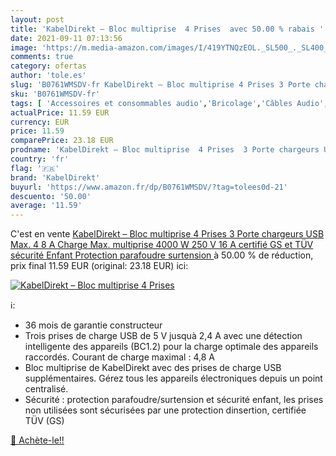 ```yaml
---
layout: post
title: 'KabelDirekt – Bloc multiprise  4 Prises  avec 50.00 % rabais '
date: 2021-09-11 07:13:56
image: 'https://m.media-amazon.com/images/I/419YTNQzEOL._SL500_._SL400_.jpg'
comments: true
category: ofertas
author: 'tole.es'
slug: 'B0761WMSDV-fr KabelDirekt – Bloc multiprise 4 Prises 3 Porte chargeurs...'
sku: 'B0761WMSDV-fr'
tags: [ 'Accessoires et consommables audio','Bricolage','Câbles Audio','Câbles dalimentation','High-Tech','Multiprises','Univers Hi-Fi','kabeldirekt','Électricité', ]
actualPrice: 11.59 EUR
currency: EUR
price: 11.59
comparePrice: 23.18 EUR
prodname: 'KabelDirekt – Bloc multiprise  4 Prises  3 Porte chargeurs USB  Max. 4 8 A  Charge Max. multiprise  4000 W  250 V  16 A  certifié GS et TÜV  sécurité Enfant  Protection parafoudre  surtension '
country: 'fr'
flag: '🇫🇷'
brand: 'KabelDirekt'
buyurl: 'https://www.amazon.fr/dp/B0761WMSDV/?tag=tolees0d-21'
descuento: '50.00'
average: '11.59'
---
```


C'est en vente [KabelDirekt – Bloc multiprise  4 Prises  3 Porte chargeurs USB  Max. 4 8 A  Charge Max. multiprise  4000 W  250 V  16 A  certifié GS et TÜV  sécurité Enfant  Protection parafoudre  surtension ](https://www.amazon.fr/dp/B0761WMSDV/?tag=tolees0d-21)  à  50.00 % de réduction, prix final  11.59 EUR (original: 23.18 EUR) ici:

[![KabelDirekt – Bloc multiprise  4 Prises ](https://m.media-amazon.com/images/I/419YTNQzEOL._SL500_._SL400_.jpg)](https://www.amazon.fr/dp/B0761WMSDV/?tag=tolees0d-21)

ℹ️:

- 36 mois de garantie constructeur
- Trois prises de charge USB de 5 V jusquà 2,4 A avec une détection intelligente des appareils (BC1.2) pour la charge optimale des appareils raccordés. Courant de charge maximal : 4,8 A
- Bloc multiprise de KabelDirekt avec des prises de charge USB supplémentaires. Gérez tous les appareils électroniques depuis un point centralisé.
- Sécurité : protection parafoudre/surtension et sécurité enfant, les prises non utilisées sont sécurisées par une protection dinsertion, certifiée TÜV (GS)

[🛒 Achète-le!!](https://www.amazon.fr/dp/B0761WMSDV/?tag=tolees0d-21)
